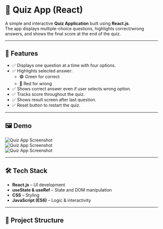 # 📝 Quiz App (React)

A simple and interactive **Quiz Application** built using **React.js**.  
The app displays multiple-choice questions, highlights correct/wrong answers, and shows the final score at the end of the quiz.

---

## 🚀 Features

- ✅ Displays one question at a time with four options.
- ✅ Highlights selected answer:
  - 🟢 Green for correct
  - 🔴 Red for wrong
- ✅ Shows correct answer even if user selects wrong option.
- ✅ Tracks score throughout the quiz.
- ✅ Shows result screen after last question.
- ✅ Reset button to restart the quiz.

---

## 🖼️ Demo

![Quiz App Screenshot](assets/image1.png)  
![Quiz App Screenshot](assets/image2.png)  
![Quiz App Screenshot](assets/image3.png)  


---

## 🛠️ Tech Stack

- **React.js** – UI development
- **useState & useRef** – State and DOM manipulation
- **CSS** – Styling
- **JavaScript (ES6)** – Logic & interactivity

---

## 📂 Project Structure

